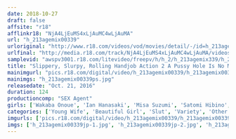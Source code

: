```yaml
---
date: 2018-10-27
draft: false
affsite: "r18"
afflinkr18: "NjA4LjEuMS4xLjAuMC4wLjAuMA"
url: "h_213agemix00339"
urloriginal: "http://www.r18.com/videos/vod/movies/detail/-/id=h_213agemix00339"
urlfinal: "http://media.r18.com/track/NjA4LjEuMS4xLjAuMC4wLjAuMA/videos/vod/movies/detail/-/id=h_213agemix00339"
samplevid: "awspv3001.r18.com/litevideo/freepv/h/h_2/h_213agemix339/h_213agemix339_dmb_s.mp4"
title: "Slippery, Slurpy, Rolling Handjob Action 2 A Pussy Hole Is No Match For The Pleasure Of An Experienced Handjob"
mainimgurl: "pics.r18.com/digital/video/h_213agemix00339/h_213agemix00339ps.jpg"
mainimgs: "h_213agemix00339ps.jpg"
releasedate: "Oct. 21, 2016"
duration: 124
productioncomp: "SEX Agent"
girls: ['Wakaba Onoue', 'Ian Hanasaki', 'Misa Suzumi', 'Satomi Hibino', 'Yua Imai', 'Kurumi Tamaki', 'MIRANO', 'Riko Kayahawa', 'Runa Ogata']
categories: ['Young Wife', 'Beautiful Girl', 'Slut', 'Variety', 'Other Fetishes', 'Handjob', 'Lotion', 'Hi-Def']
imgurls: ['pics.r18.com/digital/video/h_213agemix00339/h_213agemix00339jp-1.jpg', 'pics.r18.com/digital/video/h_213agemix00339/h_213agemix00339jp-2.jpg', 'pics.r18.com/digital/video/h_213agemix00339/h_213agemix00339jp-3.jpg', 'pics.r18.com/digital/video/h_213agemix00339/h_213agemix00339jp-4.jpg', 'pics.r18.com/digital/video/h_213agemix00339/h_213agemix00339jp-5.jpg', 'pics.r18.com/digital/video/h_213agemix00339/h_213agemix00339jp-6.jpg', 'pics.r18.com/digital/video/h_213agemix00339/h_213agemix00339jp-7.jpg', 'pics.r18.com/digital/video/h_213agemix00339/h_213agemix00339jp-8.jpg', 'pics.r18.com/digital/video/h_213agemix00339/h_213agemix00339jp-9.jpg', 'pics.r18.com/digital/video/h_213agemix00339/h_213agemix00339jp-10.jpg', 'pics.r18.com/digital/video/h_213agemix00339/h_213agemix00339jp-11.jpg', 'pics.r18.com/digital/video/h_213agemix00339/h_213agemix00339jp-12.jpg', 'pics.r18.com/digital/video/h_213agemix00339/h_213agemix00339jp-13.jpg', 'pics.r18.com/digital/video/h_213agemix00339/h_213agemix00339jp-14.jpg', 'pics.r18.com/digital/video/h_213agemix00339/h_213agemix00339jp-15.jpg', 'pics.r18.com/digital/video/h_213agemix00339/h_213agemix00339jp-16.jpg', 'pics.r18.com/digital/video/h_213agemix00339/h_213agemix00339jp-17.jpg']
imgs: ['h_213agemix00339jp-1.jpg', 'h_213agemix00339jp-2.jpg', 'h_213agemix00339jp-3.jpg', 'h_213agemix00339jp-4.jpg', 'h_213agemix00339jp-5.jpg', 'h_213agemix00339jp-6.jpg', 'h_213agemix00339jp-7.jpg', 'h_213agemix00339jp-8.jpg', 'h_213agemix00339jp-9.jpg', 'h_213agemix00339jp-10.jpg', 'h_213agemix00339jp-11.jpg', 'h_213agemix00339jp-12.jpg', 'h_213agemix00339jp-13.jpg', 'h_213agemix00339jp-14.jpg', 'h_213agemix00339jp-15.jpg', 'h_213agemix00339jp-16.jpg', 'h_213agemix00339jp-17.jpg']
---
```

